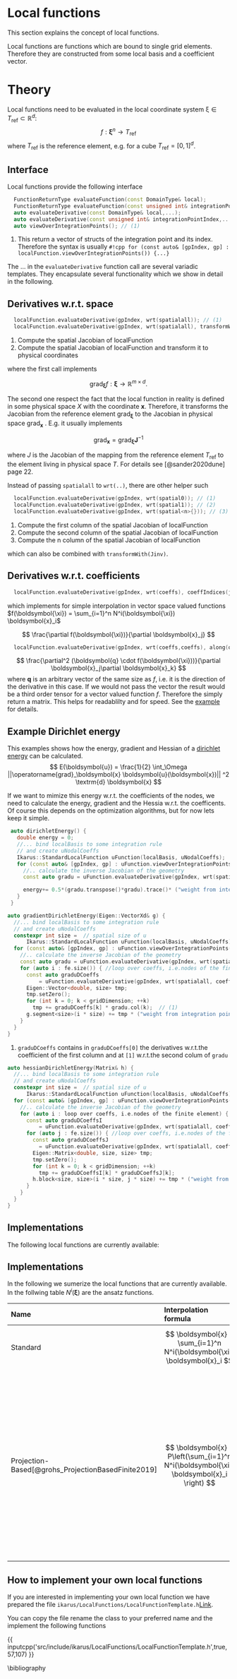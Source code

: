 # Local functions

This section explains the concept of local functions.

Local functions are functions which are bound to single grid elements.
Therefore they are constructed from some local basis and a coefficient vector.

# Theory
Local functions need to be evaluated in the local coordinate system $\mathbb{\xi} \in T_{\text{ref}} \subset \mathbb{R}^d$:
$$
f: \boldsymbol{\xi}^n \rightarrow T_{\text{ref}}
$$
where $T_{\text{ref}}$ is the reference element, e.g. for a cube $T_{\text{ref}}= [0,1]^d$.
## Interface
Local functions provide the following interface
```cpp
  FunctionReturnType evaluateFunction(const DomainType& local);
  FunctionReturnType evaluateFunction(const unsigned int& integrationPointIndex);
  auto evaluateDerivative(const DomainType& local,...);
  auto evaluateDerivative(const unsigned int& integrationPointIndex,...);
  auto viewOverIntegrationPoints(); // (1)
```

1. This return a vector of structs of the integration point and its index. Therefore the syntax is usually `#!cpp for (const auto& [gpIndex, gp] : localFunction.viewOverIntegrationPoints()) {...}`

The $...$ in the `evaluateDerivative` function call are several variadic templates. They encapsulate several functionality which we show in detail in the following.
## Derivatives w.r.t. space

```cpp
  localFunction.evaluateDerivative(gpIndex, wrt(spatialall)); // (1) 
  localFunction.evaluateDerivative(gpIndex, wrt(spatialall), transformWith(Jinv)); // (2)
```

1. Compute the spatial Jacobian of localFunction
2. Compute the spatial Jacobian of localFunction and transform it to physical coordinates

where the first call implements

$$
\operatorname{grad}_\boldsymbol{\xi} f : \boldsymbol{\xi} \rightarrow \mathbb{R}^{m \times d}.
$$

The second one respect the fact that the local function in reality is defined in some physical space $X$ with the coordinate $\boldsymbol{x}$.
Therefore, it transforms the Jacobian from the reference element $\operatorname{grad}_{\boldsymbol{\xi}}$ to the Jacobian in physical space $\operatorname{grad}_\boldsymbol{x}$ . E.g. it usually implements
 
$$
\operatorname{grad}_\boldsymbol{x} = \operatorname{grad}_{\boldsymbol{\xi}} \boldsymbol{J}^{-1} 
$$

where $J$ is the Jacobian of the mapping from the reference element $T_{\text{ref}}$ to the element living in physical space $T$.
For details see [@sander2020dune] page 22.

Instead of passing `spatialall` to `wrt(..)`, there are other helper such

```cpp
  localFunction.evaluateDerivative(gpIndex, wrt(spatial0)); // (1) 
  localFunction.evaluateDerivative(gpIndex, wrt(spatial1)); // (2)
  localFunction.evaluateDerivative(gpIndex, wrt(spatial<n>{})); // (3)
```

1. Compute the first column of the spatial Jacobian of localFunction
2. Compute the second column of the spatial Jacobian of localFunction
3. Compute the n column of the spatial Jacobian of localFunction

which can also be combined with `transformWith(Jinv)`.

## Derivatives w.r.t. coefficients
```cpp
  localFunction.evaluateDerivative(gpIndex, wrt(coeffs), coeffIndices(j));
```
which implements for simple interpolation in vector space valued functions $f(\boldsymbol{\xi}) = \sum_{i=1}^n N^i(\boldsymbol{\xi}) \boldsymbol{x}_i$

$$
 \frac{\partial f(\boldsymbol{\xi})}{\partial \boldsymbol{x}_j}
$$

```cpp
  localFunction.evaluateDerivative(gpIndex, wrt(coeffs,coeffs), along(q), coeffIndices(j,k));
```

$$
\frac{\partial^2 (\boldsymbol{q} \cdot f(\boldsymbol{\xi}))}{\partial \boldsymbol{x}_j\partial \boldsymbol{x}_k}
$$
where $\boldsymbol{q}$ is an arbitrary vector of the same size as $f$, i.e. it is the direction of the derivative in this case. If we would not pass the vector the result would be a third order tensor for a vector valued function $f$.
Therefore the simply return a matrix. This helps for readablilty and for speed. See the [example](#example-dirichlet-energy) for details.

## Example Dirichlet energy
This examples shows how the energy, gradient and Hessian of a [dirichlet energy](https://en.wikipedia.org/wiki/Dirichlet_energy) can be calculated.
$$
E(\boldsymbol{u}) = \frac{1}{2} \int_\Omega ||\operatorname{grad}_\boldsymbol{x} \boldsymbol{u}(\boldsymbol{x})|| ^2 \textrm{d} \boldsymbol{x}
$$

If we want to mimize this energy w.r.t. the coefficients of the nodes, we need to calculate the energy, gradient and the Hessia w.r.t. the coefficents. 
Of course this depends on the optimization algorithms, but for now lets keep it simple.

```cpp
 auto dirichletEnergy() {
   double energy = 0;
   //... bind localBasis to some integration rule
   // and create uNodalCoeffs
   Ikarus::StandardLocalFunction uFunction(localBasis, uNodalCoeffs);
   for (const auto& [gpIndex, gp] : uFunction.viewOverIntegrationPoints()) {
     //.. calculate the inverse Jacobian of the geometry
     const auto gradu = uFunction.evaluateDerivative(gpIndex, wrt(spatialall), transformWith(Jinv));

     energy+= 0.5*(gradu.transpose()*gradu).trace()* ("weight from integration point and geo.integrationElement");
   }
 }
```

```cpp
auto gradientDirichletEnergy(Eigen::VectorXd& g) {
  //... bind localBasis to some integration rule
  // and create uNodalCoeffs
  constexpr int size =  // spatial size of u
      Ikarus::StandardLocalFunction uFunction(localBasis, uNodalCoeffs);
  for (const auto& [gpIndex, gp] : uFunction.viewOverIntegrationPoints()) {
    //.. calculate the inverse Jacobian of the geometry
    const auto gradu = uFunction.evaluateDerivative(gpIndex, wrt(spatialall), transformWith(Jinv));
    for (auto i : fe.size()) { //loop over coeffs, i.e.nodes of the finite element
      const auto graduDCoeffs
          = uFunction.evaluateDerivative(gpIndex, wrt(spatialall, coeffs), transformWith(Jinv), coeffIndices(i));
      Eigen::Vector<double, size> tmp;
      tmp.setZero();
      for (int k = 0; k < gridDimension; ++k)
        tmp += graduDCoeffs[k] * gradu.col(k);  // (1)
      g.segment<size>(i * size) += tmp * ("weight from integration point and geo.integrationElement");
    }
  }
}
```

1. `graduDCoeffs` contains in `graduDCoeffs[0]` the derivatives w.r.t.the coefficient of the first column and at `[1]` w.r.t.the second colum of `gradu`

```cpp
auto hessianDirichletEnergy(Matrix& h) {
  //... bind localBasis to some integration rule
  // and create uNodalCoeffs
  constexpr int size =  // spatial size of u
      Ikarus::StandardLocalFunction uFunction(localBasis, uNodalCoeffs);
  for (const auto& [gpIndex, gp] : uFunction.viewOverIntegrationPoints()) {
    //.. calculate the inverse Jacobian of the geometry
    for (auto i : loop over coeffs, i.e.nodes of the finite element) {
      const auto graduDCoeffsI
          = uFunction.evaluateDerivative(gpIndex, wrt(spatialall, coeffs), transformWith(Jinv), coeffIndices(i));
      for (auto j : fe.size()) { //loop over coeffs, i.e.nodes of the finite element
        const auto graduDCoeffsJ
          = uFunction.evaluateDerivative(gpIndex, wrt(spatialall, coeffs), transformWith(Jinv), coeffIndices(j));
        Eigen::Matrix<double, size, size> tmp;
        tmp.setZero();
        for (int k = 0; k < gridDimension; ++k)
          tmp += graduDCoeffsI[k] * graduDCoeffsJ[k];
        h.block<size, size>(i * size, j * size) += tmp * ("weight from integration point and geo.integrationElement");
      }
    }
  }
}
```

## Implementations
The following local functions are currently available:

## Implementations
In the following we sumerize the local functions that are currently available.
In the follwing table $N^i(\boldsymbol{\xi})$ are the ansatz functions.

| Name                      | Interpolation formula                                         | Note                                                                                                                                                                                                                                                      | Header |
|:--------------------------|:--------------------------------------------------------------|:----------------------------------------------------------------------------------------------------------------------------------------------------------------------------------------------------------------------------------------------------------|--|
| Standard                    | $$ \boldsymbol{x} = \sum_{i=1}^n N^i(\boldsymbol{\xi}) \boldsymbol{x}_i $$     |                                                                                                                                                                                                                                                           | `StandardLocalFunction.h`|
| Projection-Based[@grohs_ProjectionBasedFinite2019] | $$ \boldsymbol{x} = P\left(\sum_{i=1}^n N^i(\boldsymbol{\xi}) \boldsymbol{x}_i \right) $$ | This is one version of geometric finite elements. These are finite elements suited for interpolation on manifolds. \ Here $P: \mathbb{R}^m \rightarrow \mathcal{M}$ is an operator that projects <br /> the usual linear interpolation onto some manifold | `ProjectionBasedLocalFunction.h`|


## How to implement your own local functions
If you are interested in implementing your own local function we have prepared the file
`ikarus/LocalFunctions/LocalFunctionTemplate.h`[Link](https://github.com/IkarusRepo/Ikarus/src/include/ikarus/LocalFunctions/LocalFunctionTemplate.h).

You can copy the file rename the class to your preferred name and the implement the following functions

{{ inputcpp('src/include/ikarus/LocalFunctions/LocalFunctionTemplate.h',true,57,107) }}

\bibliography